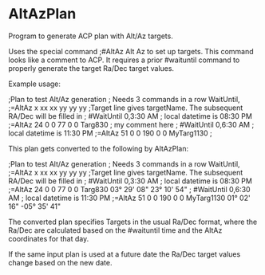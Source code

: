 # AltAzPlan
Program to generate ACP plan with Alt/Az targets.

Uses the special command ;#AltAz   Alt  Az  to set up targets. This command looks like a comment to ACP.
It requires a prior #waituntil command to properly generate the target Ra/Dec target values.

Example usage:


;Plan to test Alt/Az generation
; Needs 3 commands in a row WaitUntil, ;=AltAz x xx xx   yy yy yy
;Target line gives targetName. The subsequent RA/Dec will be filled in
; 
  #WaitUntil 0,3:30 AM      ; local datetime is 08:30 PM
;=AltAz    24 0 0     77 0 0
Targ830           ; my comment here
;
  #WaitUntil 0,6:30 AM      ; local datetime is 11:30 PM
;=AltAz     51 0 0   190 0 0
MyTarg1130
;

This plan gets converted to the following by AltAzPlan:

;Plan to test Alt/Az generation
; Needs 3 commands in a row WaitUntil, ;=AltAz x xx xx   yy yy yy
;Target line gives targetName. The subsequent RA/Dec will be filled in
; 
  #WaitUntil 0,3:30 AM      ; local datetime is 08:30 PM
;=AltAz    24 0 0     77 0 0
Targ830	03° 29' 08"	23° 10' 54"
;
  #WaitUntil 0,6:30 AM      ; local datetime is 11:30 PM
;=AltAz     51 0 0   190 0 0
MyTarg1130	01° 02' 16"	-05° 35' 41"

The converted plan specifies Targets in the usual Ra/Dec format, where the Ra/Dec
are calculated based on the #waituntil time and the AltAz coordinates for that day.

If the same input plan is used at a future date the Ra/Dec target values change based on the new date.
